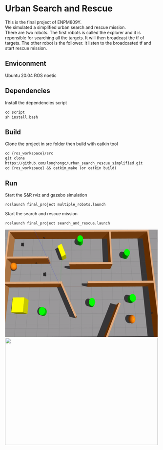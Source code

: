 # Urban Search and Rescue
This is the final project of ENPM809Y.  
We simulated a simplified urban search and rescue mission.   
There are two robots. The first robots is called the explorer and it is reponsible for searching all the targets. 
It will then broadcast the tf of targets. The other robot is the follower. It listen to the broadcasted tf and start rescue mission.  

## Enviconment
Ubuntu 20.04
ROS noetic

## Dependencies
Install the dependencies script  
```
cd script
sh install.bash
```

## Build
Clone the project in src folder then build with catkin tool
```
cd {ros_workspace}/src
git clone https://github.com/longhongc/urban_search_rescue_simplified.git
cd {ros_workspace} && catkin_make (or catkin build)
```

## Run
Start the S&R rviz and gazebo simulation 
```
roslaunch final_project multiple_robots.launch
```

Start the search and rescue mission
```
roslaunch final_project search_and_rescue.launch
```

<img src=videos/search_and_rescue_gazebo.gif width="500" height="350" />   
<img src=videos/search_and_rescue_rviz.gif width="500" height="350" />   
